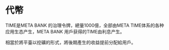 # 代幣

TIME是META BANK 的治理令牌，總量1000億，全部由META TIME体系的各种应用生态产生，META BANK 用戶获得的TIME由利息产生。

相當於將平臺以挖礦的形式，將後期產生的收益提前分配給用戶。
